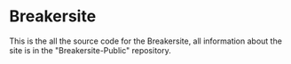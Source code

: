 # Breakersite
This is the all the source code for the Breakersite, all information about the site is in the "Breakersite-Public" repository.
